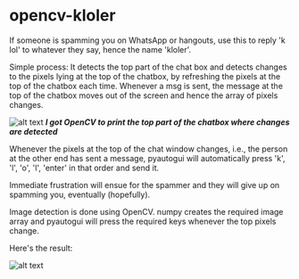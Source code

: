 # opencv-kloler

If someone is spamming you on WhatsApp or hangouts, use this to reply 'k lol' to whatever they say, hence the name 'kloler'.

Simple process: It detects the top part of the chat box and detects changes to the pixels lying at the top of the chatbox, by refreshing the pixels at the top of the chatbox each time. Whenever a msg is sent, the message at the top of the chatbox moves out of the screen and hence the array of pixels changes.

![alt text](https://raw.githubusercontent.com/pranay-venkatesh/opencv-kloler/master/s1.png)
**_I got OpenCV to print the top part of the chatbox where changes are detected_**

Whenever the pixels at the top of the chat window changes, i.e., the person at the other end has sent a message, pyautogui will automatically press 'k', 'l', 'o', 'l', 'enter' in that order and send it.

Immediate frustration will ensue for the spammer and they will give up on spamming you, eventually (hopefully).

Image detection is done using OpenCV. numpy creates the required image array and pyautogui will press the required keys whenever the top pixels change.

Here's the result:

![alt text](https://raw.githubusercontent.com/pranay-venkatesh/opencv-kloler/master/s2.png)
